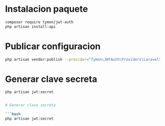 # Instalacion paquete

```bash
composer require tymon/jwt-auth
php artisan install:api

```

# Publicar configuracion

```bash
php artisan vendor:publish --provider="Tymon\JWTAuth\Providers\LaravelServiceProvider"
```

# Generar clave secreta

```bash
php artisan jwt:secret
```

````bash

# Generar clave secreta

```bash
php artisan jwt:secret
````
